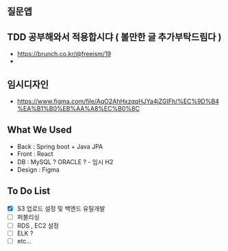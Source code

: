 ## 질문앱

## TDD 공부해와서 적용합시댜 ( 볼만한 글 추가부탁드림다 )
- https://brunch.co.kr/@freeism/19
- 


## 임시디자인
- https://www.figma.com/file/AqO2AhHxzqqHJYa4jZGIFh/%EC%9D%B4%EA%B1%B0%EB%AA%A8%EC%B0%8C

## What We Used
- Back : Spring boot + Java JPA
- Front : React
- DB : MySQL ? ORACLE ? - 임시 H2
- Design : Figma

## To Do List
- [x] S3 업로드 설정 및 백엔드 유틸개발  
- [ ] 퍼블리싱
- [ ] RDS , EC2 설정  
- [ ] ELK ?
- [ ] etc...
